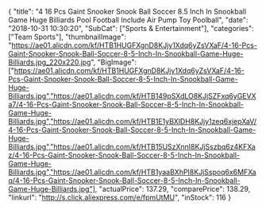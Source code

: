 {
	"title": "4  16 Pcs Gaint Snooker Snook Ball Soccer 8.5 Inch In Snookball Game Huge Billiards Pool Football Include Air Pump Toy Poolball",
	"date": "2018-10-31 10:30:20",
	"SubCat": ["Sports & Entertainment"],
	"categories": ["Team Sports"],
	"thumbnailImage": "https://ae01.alicdn.com/kf/HTB1HUGFXgnD8KJjy1Xdq6yZsVXaF/4-16-Pcs-Gaint-Snooker-Snook-Ball-Soccer-8-5-Inch-In-Snookball-Game-Huge-Billiards.jpg_220x220.jpg",
	"BigImage": ["https://ae01.alicdn.com/kf/HTB1HUGFXgnD8KJjy1Xdq6yZsVXaF/4-16-Pcs-Gaint-Snooker-Snook-Ball-Soccer-8-5-Inch-In-Snookball-Game-Huge-Billiards.jpg","https://ae01.alicdn.com/kf/HTB149pSXdLO8KJjSZFxq6yGEVXa7/4-16-Pcs-Gaint-Snooker-Snook-Ball-Soccer-8-5-Inch-In-Snookball-Game-Huge-Billiards.jpg","https://ae01.alicdn.com/kf/HTB1E1yBXlDH8KJjy1zeq6xjepXaV/4-16-Pcs-Gaint-Snooker-Snook-Ball-Soccer-8-5-Inch-In-Snookball-Game-Huge-Billiards.jpg","https://ae01.alicdn.com/kf/HTB15USzXnnI8KJjSszbq6z4KFXaz/4-16-Pcs-Gaint-Snooker-Snook-Ball-Soccer-8-5-Inch-In-Snookball-Game-Huge-Billiards.jpg","https://ae01.alicdn.com/kf/HTB1yaaBXhPI8KJjSspoq6x6MFXaq/4-16-Pcs-Gaint-Snooker-Snook-Ball-Soccer-8-5-Inch-In-Snookball-Game-Huge-Billiards.jpg"],
	"actualPrice": 137.29,
	"comparePrice": 138.29,
	"linkurl": "http://s.click.aliexpress.com/e/fpmUtMU",
	"inStock": 116
}
